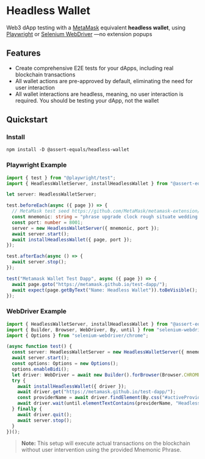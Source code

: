 # Headless Wallet

Web3 dApp testing with a [MetaMask](https://metamask.io/) equivalent **headless wallet**, using [Playwright](https://playwright.dev/) or [Selenium WebDriver](https://www.selenium.dev/) —no extension popups

## Features

- Create comprehensive E2E tests for your dApps, including real blockchain transactions
- All wallet actions are pre-approved by default, eliminating the need for user interaction
- All wallet interactions are headless, meaning, no user interaction is required. You should be testing your dApp, not the wallet

## Quickstart

### Install

```shell
npm install -D @assert-equals/headless-wallet
```

### Playwright Example

```ts
import { test } from "@playwright/test";
import { HeadlessWalletServer, installHeadlessWallet } from "@assert-equals/headless-wallet";

let server: HeadlessWalletServer;

test.beforeEach(async ({ page }) => {
  // MetaMask test seed https://github.com/MetaMask/metamask-extension/blob/v12.8.1/test/e2e/seeder/ganache.ts
  const mnemonic: string = "phrase upgrade clock rough situate wedding elder clever doctor stamp excess tent";
  const port: number = 8001;
  server = new HeadlessWalletServer({ mnemonic, port });
  await server.start();
  await installHeadlessWallet({ page, port });
});

test.afterEach(async () => {
  await server.stop();
});

test("Metamask Wallet Test Dapp", async ({ page }) => {
  await page.goto("https://metamask.github.io/test-dapp/");
  await expect(page.getByText("Name: Headless Wallet")).toBeVisible();
});
```

### WebDriver Example

```ts
import { HeadlessWalletServer, installHeadlessWallet } from "@assert-equals/headless-wallet";
import { Builder, Browser, WebDriver, By, until } from "selenium-webdriver";
import { Options } from "selenium-webdriver/chrome";

(async function test() {
  const server: HeadlessWalletServer = new HeadlessWalletServer({ mnemonic: "" });
  await server.start();
  const options: Options = new Options();
  options.enableBidi();
  let driver: WebDriver = await new Builder().forBrowser(Browser.CHROME).setChromeOptions(options).build();
  try {
    await installHeadlessWallet({ driver });
    await driver.get("https://metamask.github.io/test-dapp/");
    const providerName = await driver.findElement(By.css("#activeProviderName"));
    await driver.wait(until.elementTextContains(providerName, "Headless Wallet"), 1000);
  } finally {
    await driver.quit();
    await server.stop();
  }
})();
```

> **Note:** This setup will execute actual transactions on the blockchain without user intervention using the provided Mnemonic Phrase.
